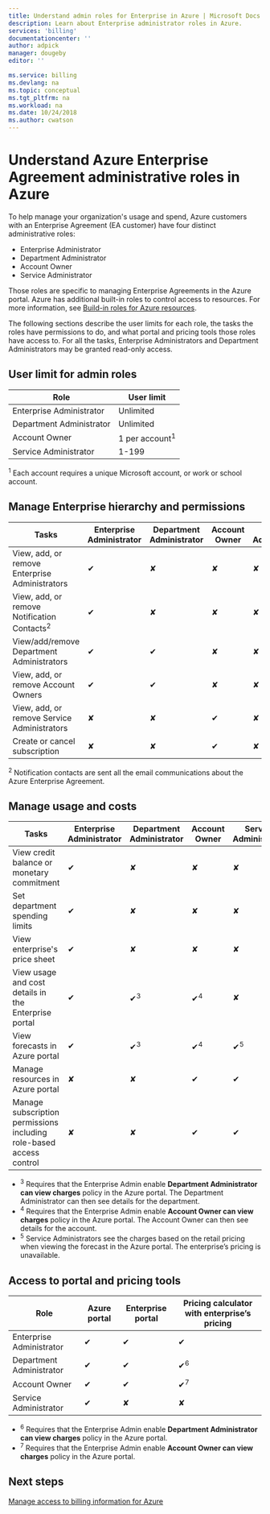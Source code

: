 ```yaml
---
title: Understand admin roles for Enterprise in Azure | Microsoft Docs
description: Learn about Enterprise administrator roles in Azure.
services: 'billing'
documentationcenter: ''
author: adpick
manager: dougeby
editor: ''

ms.service: billing
ms.devlang: na
ms.topic: conceptual
ms.tgt_pltfrm: na
ms.workload: na
ms.date: 10/24/2018
ms.author: cwatson
---
```

# Understand Azure Enterprise Agreement administrative roles in Azure

To help manage your organization's usage and spend, Azure customers with an Enterprise Agreement (EA customer) have four distinct administrative roles:

- Enterprise Administrator
- Department Administrator
- Account Owner
- Service Administrator
 
Those roles are specific to managing Enterprise Agreements in the Azure portal. Azure has additional built-in roles to control access to resources. For more information, see [Build-in roles for Azure resources](../role-based-access-control/built-in-roles).

The following sections describe the user limits for each role, the tasks the roles have permissions to do, and what portal and pricing tools those roles have access to. For all the tasks, Enterprise Administrators and Department Administrators may be granted read-only access.

## User limit for admin roles

|Role| User limit|
|---|---|
|Enterprise Administrator|Unlimited|
|Department Administrator|Unlimited|
|Account Owner|1 per account<sup>1</sup>|
|Service Administrator|1-199|

<sup>1</sup> Each account requires a unique Microsoft account, or work or school account.

## Manage Enterprise hierarchy and permissions

|Tasks| Enterprise Administrator|Department Administrator|Account Owner|Service Administrator|
|---|---|---|---|---|
|View, add, or remove Enterprise Administrators|✔|✘|✘|✘|
|View, add, or remove  Notification Contacts<sup>2</sup> |✔|✘|✘|✘|
|View/add/remove Department Administrators|✔|✔|✘|✘|
|View, add, or remove  Account Owners|✔|✔|✘|✘|
|View, add, or remove  Service Administrators|✘|✘|✔|✘|
|Create or cancel subscription|✘|✘|✔|✘|

<sup>2</sup> Notification contacts are sent all the email communications about the Azure Enterprise Agreement.

## Manage usage and costs

|Tasks| Enterprise Administrator|Department Administrator|Account Owner|Service Administrator|
|---|---|---|---|---|
|View credit balance or monetary commitment|✔|✘|✘|✘|
|Set department spending limits|✔|✘|✘|✘|
|View enterprise's price sheet|✔|✘|✘|✘|
|View usage and cost details in the Enterprise portal|✔|✔<sup>3</sup>|✔<sup>4</sup>|✘|
|View forecasts in Azure portal|✔|✔<sup>3</sup>|✔<sup>4</sup>|✔<sup>5</sup> |
|Manage resources in Azure portal|✘|✘|✔|✔|
|Manage subscription permissions including role-based access control|✘|✘|✔|✔|

- <sup>3</sup> Requires that the Enterprise Admin enable **Department Administrator can view charges** policy in the Azure portal. The Department Administrator can then see details for the department.
- <sup>4</sup> Requires that the Enterprise Admin enable **Account Owner can view charges** policy in the Azure portal. The Account Owner can then see details for the account.
- <sup>5</sup> Service Administrators see the charges based on the retail pricing when viewing the forecast in the Azure portal.  The enterprise’s pricing is unavailable.

## Access to portal and pricing tools

|Role|Azure portal|Enterprise portal|Pricing calculator with enterprise’s pricing |
|---|---|---|---|
|Enterprise Administrator|✔|✔|✔|
|Department Administrator|✔|✔|✔<sup>6</sup>|
|Account Owner|✔|✔|✔<sup>7</sup> |
|Service Administrator|✔|✘|✘|

- <sup>6</sup> Requires that the Enterprise Admin enable **Department Administrator can view charges** policy in the Azure portal.
- <sup>7</sup> Requires that the Enterprise Admin enable **Account Owner can view charges** policy in the Azure portal.

## Next steps

[Manage access to billing information for Azure](billing-manage-access.md)